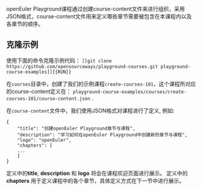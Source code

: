 openEuler Playground课程通过创建course-content文件来进行组织，采用JSON格式，course-content文件用来定义哪些章节需要被包含在本课程内以及各章节的顺序。


## 克隆示例

使用下面的命令克隆示例代码：
`[[git clone https://github.com/opensourceways/playground-courses.git playground-course-examples]]{{RUN}}`

在`courses`目录中，创建了我们的示例课程`create-courses-101`，这个课程所对应的course-content定义在：
`playground-course-examples/courses/create-courses-101/course-content.json` .

在`course-content`文件中，我们使用JSON格式对课程进行了定义, 例如:

```
{
    "title": "创建openEuler Playground章节与课程",
    "description": "学习如何在openEuler Playground中创建新的章节与课程",
    "logo": "openEuler",
    "chapters": [
    ...
    ]
}
```

定义中的**title**, **description** 和 **logo** 将会在课程欢迎页面进行展示。
定义中的 **chapters** 用于定义课程中的各个章节，具体定义方式在下一节中进行展示。
